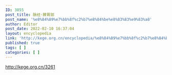```yaml
---
ID: 3855
post_title: 脉经·脾胃部
post_name: '%e8%84%89%e7%bb%8f%c2%b7%e8%84%be%e8%83%83%e9%83%a8'
author: Editor
post_date: 2022-02-10 16:37:04
layout: encyclopedia
link: 'http://kege.org.cn/encyclopedia/%e8%84%89%e7%bb%8f%c2%b7%e8%84%be%e8%83%83%e9%83%a8'
published: true
tags: [ ]
categories: [ ]
---
```

http://kege.org.cn/3261